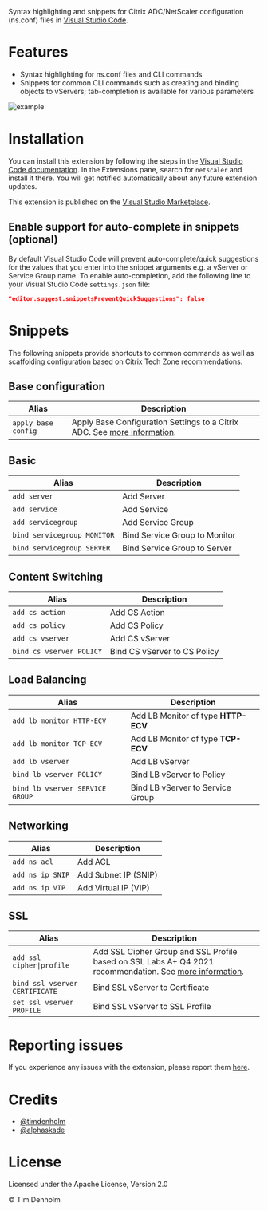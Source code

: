 Syntax highlighting and snippets for Citrix ADC/NetScaler configuration (ns.conf) files in [Visual Studio Code][1].

# Features
* Syntax highlighting for ns.conf files and CLI commands
* Snippets  for common CLI commands such as creating and binding objects to vServers; tab-completion is available for various parameters

![example][example]

# Installation
You can install this extension by following the steps in the [Visual Studio Code documentation][4]. In the Extensions pane, search for `netscaler` and install it there. You will get notified automatically about any future extension updates.

This extension is published on the [Visual Studio Marketplace][2].

## Enable support for auto-complete in snippets (optional)
By default Visual Studio Code will prevent auto-complete/quick suggestions for the values that you enter into the snippet arguments e.g. a vServer or Service Group name. To enable auto-completion, add the following line to your Visual Studio Code `settings.json` file:

```json
"editor.suggest.snippetsPreventQuickSuggestions": false
```

# Snippets

The following snippets provide shortcuts to common commands as well as scaffolding configuration based on Citrix Tech Zone recommendations.

## Base configuration
| Alias                              | Description                                                                                                  |
| ---------------------------------- | ------------------------------------------------------------------------------------------------------------ |
| `apply base config`                | Apply Base Configuration Settings to a Citrix ADC. See [more information][5].                                |

## Basic
| Alias                              | Description                                                                                                  |
| ---------------------------------- | ------------------------------------------------------------------------------------------------------------ |
| `add server`                       | Add Server                                                                                                   |
| `add service`                      | Add Service                                                                                                  |
| `add servicegroup`                 | Add Service Group                                                                                            |
| `bind servicegroup MONITOR`        | Bind Service Group to Monitor                                                                                |
| `bind servicegroup SERVER`         | Bind Service Group to Server                                                                                 |

## Content Switching
| Alias                              | Description                                                                                                  |
| ---------------------------------- | ------------------------------------------------------------------------------------------------------------ |
| `add cs action`                    | Add CS Action                                                                                                |
| `add cs policy`                    | Add CS Policy                                                                                                |
| `add cs vserver`                   | Add CS vServer                                                                                               |
| `bind cs vserver POLICY`           | Bind CS vServer to CS Policy                                                                                 |

## Load Balancing
| Alias                              | Description                                                                                                  |
| ---------------------------------- | ------------------------------------------------------------------------------------------------------------ |
| `add lb monitor HTTP-ECV`          | Add LB Monitor of type **HTTP-ECV**                                                                          |
| `add lb monitor TCP-ECV`           | Add LB Monitor of type **TCP-ECV**                                                                           |
| `add lb vserver`                   | Add LB vServer                                                                                               |
| `bind lb vserver POLICY`           | Bind LB vServer to Policy                                                                                    |
| `bind lb vserver SERVICE GROUP`    | Bind LB vServer to Service Group                                                                             |

## Networking
| Alias                              | Description                                                                                                  |
| ---------------------------------- | ------------------------------------------------------------------------------------------------------------ |
| `add ns acl`                       | Add ACL                                                                                                      |
| `add ns ip SNIP`                   | Add Subnet IP (SNIP)                                                                                         |
| `add ns ip VIP`                    | Add Virtual IP (VIP)                                                                                         |

## SSL
| Alias                              | Description                                                                                                  |
| ---------------------------------- | ------------------------------------------------------------------------------------------------------------ |
| `add ssl cipher\|profile`          | Add SSL Cipher Group and SSL Profile based on SSL Labs A+ Q4 2021 recommendation. See [more information][6]. |
| `bind ssl vserver CERTIFICATE`     | Bind SSL vServer to Certificate                                                                              |
| `set ssl vserver PROFILE`          | Bind SSL vServer to SSL Profile                                                                              |

# Reporting issues
If you experience any issues with the extension, please report them [here][3].

# Credits
* [@timdenholm][timdenholm]
* [@alphaskade][alphaskade]

# License
Licensed under the Apache License, Version 2.0

&copy; Tim Denholm

[1]: https://code.visualstudio.com
[2]: https://marketplace.visualstudio.com/items?itemName=timdenholm.netscaler#overview
[3]: https://github.com/timdenholm/vscode-netscaler/issues
[4]: https://code.visualstudio.com/docs/editor/extension-gallery
[5]: https://docs.citrix.com/en-us/tech-zone/build/tech-papers/best-practices-citrix-adc-deployments.html#base-configuration-settings
[6]: https://docs.citrix.com/en-us/tech-zone/build/tech-papers/networking-tls-best-practices.html
[example]: https://raw.githubusercontent.com/timdenholm/vscode-netscaler/master/example.gif "Example"
[timdenholm]: https://github.com/timdenholm
[alphaskade]: https://github.com/alphaskade
